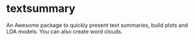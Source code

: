 # textsummary

An Awesome package to quickly present text summaries, build plots and LDA models. You can also create word clouds.
